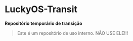 # LuckyOS-Transit

**Repositório temporário de transição**

> Este é um repositório de uso interno. NÃO USE ELE!!!
